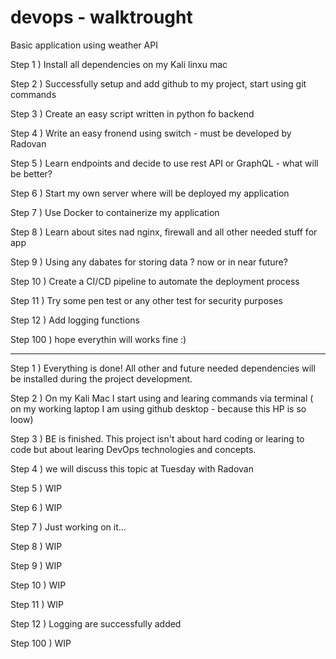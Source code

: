 # devops - walktrought

Basic application using weather API

Step 1 ) Install all dependencies on my Kali linxu mac

Step 2 ) Successfully setup and add github to my project, start using git commands

Step 3 ) Create an easy script written in python fo backend

Step 4 ) Write an easy fronend using switch - must be developed by Radovan

Step 5 ) Learn endpoints and decide to use rest API or GraphQL - what will be better?

Step 6 ) Start my own server where will be deployed my application

Step 7 ) Use Docker to containerize my application

Step 8 ) Learn about sites nad nginx, firewall and all other needed stuff for app

Step 9 ) Using any dabates for storing data ? now or in near future?

Step 10 ) Create a CI/CD pipeline to automate the deployment process

Step 11 ) Try some pen test or any other test for security purposes

Step 12 ) Add logging functions

Step 100 ) hope everythin will works fine :)


------------------------------------------------------------------------------------------------

Step 1 ) Everything is done! All other and future needed dependencies will be installed during the project development.

Step 2 ) On my Kali Mac I start using and learing commands via terminal ( on my working laptop I am using github desktop - because this HP is so loow)

Step 3 ) BE is finished. This project isn't about hard coding or learing to code but about learing DevOps technologies and concepts.

Step 4 ) we will discuss this topic at Tuesday with Radovan

Step 5 ) WIP

Step 6 ) WIP

Step 7 ) Just working on it...

Step 8 ) WIP

Step 9 ) WIP

Step 10 ) WIP

Step 11 ) WIP

Step 12 ) Logging are successfully added

Step 100 ) WIP
